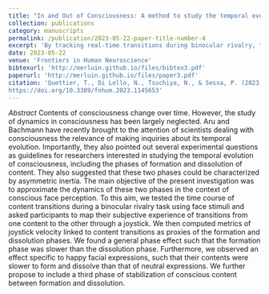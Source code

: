 ```yaml
---
title: "In and Out of Consciousness: A method to study the temporal evolution of consciousness during binocular rivalry"
collection: publications
category: manuscripts
permalink: /publication/2023-05-22-paper-title-number-4
excerpt: 'By tracking real-time transitions during binocular rivalry, this study reveals asymmetric dynamics in the formation and dissolution of conscious face perception, with happy expressions showing prolonged temporal inertia.'
date: 2023-05-22
venue: 'Frontiers in Human Neuroscience'
bibtexurl: 'http://merluin.github.io/files/bibtex3.pdf'
paperurl: 'http://merluin.github.io/files/paper3.pdf'
citation: 'Quettier, T., Di Lello, N., Tsuchiya, N., & Sessa, P. (2023). In and Out of Consciousness: A method to study the temporal evolution of consciousness during binocular rivalry.Frontiers in Human Neuroscience, 17. 
https://doi.org/10.3389/fnhum.2023.1145653'
---
```

*Abstract*
Contents of consciousness change over time. However, the study of dynamics in consciousness has been largely neglected. Aru and Bachmann have recently brought to the attention of scientists dealing with consciousness the relevance of making inquiries about its temporal evolution. Importantly, they also pointed out several experimental questions as guidelines for researchers interested in studying the temporal evolution of consciousness, including the phases of formation and dissolution of content. They also suggested that these two phases could be characterized by asymmetric inertia. The main objective of the present investigation was to approximate the dynamics of these two phases in the context of conscious face perception. To this aim, we tested the time course of content transitions during a binocular rivalry task using face stimuli and asked participants to map their subjective experience of transitions from one content to the other through a joystick. We then computed metrics of joystick velocity linked to content transitions as proxies of the formation and dissolution phases. We found a general phase effect such that the formation phase was slower than the dissolution phase. Furthermore, we observed an effect specific to happy facial expressions, such that their contents were slower to form and dissolve than that of neutral expressions. We further propose to include a third phase of stabilization of conscious content between formation and dissolution.
